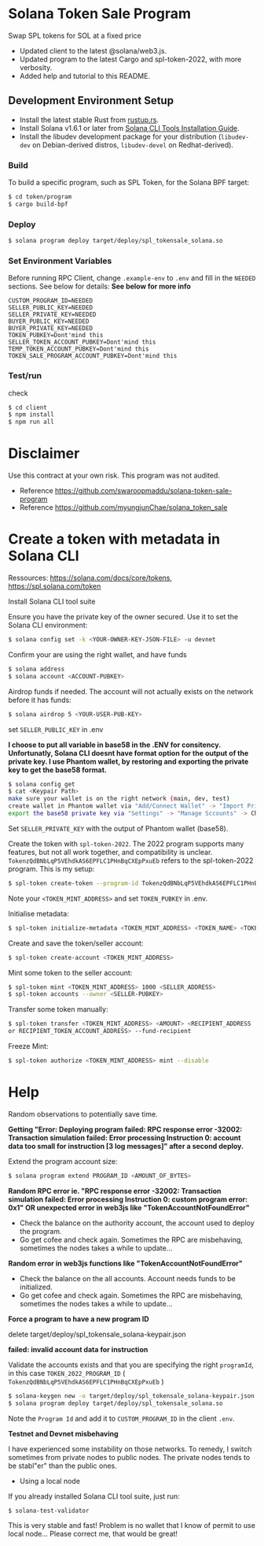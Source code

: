 # Solana Token Sale Program

Swap SPL tokens for SOL at a fixed price

- Updated client to the latest @solana/web3.js.
- Updated program to the latest Cargo and spl-token-2022, with more verbosity.
- Added help and tutorial to this README.

## Development Environment Setup

- Install the latest stable Rust from [rustup.rs](https://rustup.rs/).
- Install Solana v1.6.1 or later from [Solana CLI Tools Installation Guide](https://docs.solana.com/cli/install-solana-cli-tools).
- Install the libudev development package for your distribution (`libudev-dev` on Debian-derived distros, `libudev-devel` on Redhat-derived).

### Build

To build a specific program, such as SPL Token, for the Solana BPF target:

```bash
$ cd token/program
$ cargo build-bpf
```

### Deploy

```bash
$ solana program deploy target/deploy/spl_tokensale_solana.so
```

### Set Environment Variables

Before running RPC Client, change `.example-env` to `.env` and fill in the `NEEDED` sections. See below for details:
**See below for more info**

```
CUSTOM_PROGRAM_ID=NEEDED
SELLER_PUBLIC_KEY=NEEDED
SELLER_PRIVATE_KEY=NEEDED
BUYER_PUBLIC_KEY=NEEDED
BUYER_PRIVATE_KEY=NEEDED
TOKEN_PUBKEY=Dont'mind this
SELLER_TOKEN_ACCOUNT_PUBKEY=Dont'mind this
TEMP_TOKEN_ACCOUNT_PUBKEY=Dont'mind this
TOKEN_SALE_PROGRAM_ACCOUNT_PUBKEY=Dont'mind this
```

### Test/run

check

```bash
$ cd client
$ npm install
$ npm run all
```

# Disclaimer

Use this contract at your own risk. This program was not audited.

- Reference https://github.com/swaroopmaddu/solana-token-sale-program
- Reference https://github.com/myungjunChae/solana_token_sale

# Create a token with metadata in Solana CLI

Ressources: https://solana.com/docs/core/tokens, https://spl.solana.com/token

Install Solana CLI tool suite

Ensure you have the private key of the owner secured.
Use it to set the Solana CLI environment:

```bash
$ solana config set -k <YOUR-OWNER-KEY-JSON-FILE> -u devnet
```

Confirm your are using the right wallet, and have funds

```bash
$ solana address
$ solana account <ACCOUNT-PUBKEY>
```

Airdrop funds if needed. The account will not actually exists on the network before it has funds:

```bash
$ solana airdrop 5 <YOUR-USER-PUB-KEY>
```

set `SELLER_PUBLIC_KEY` in .env

**I choose to put all variable in base58 in the .ENV for consitency. Unfortunatly, Solana CLI doesnt have format option for the output of the private key. I use Phantom wallet, by restoring and exporting the private key to get the base58 format.**

```bash
$ solana config get
$ cat <Keypair Path>
make sure your wallet is on the right network (main, dev, test)
create wallet in Phantom wallet via "Add/Connect Wallet" -> "Import Private Key"
export the base58 private key via "Settings" -> "Manage Sccounts" -> Choose accoout ->  "Show private key"
```

Set `SELLER_PRIVATE_KEY` with the output of Phantom wallet (base58).

Create the token with `spl-token-2022`. The 2022 program supports many features, but not all work together, and compatibility is unclear.
`TokenzQdBNbLqP5VEhdkAS6EPFLC1PHnBqCXEpPxuEb` refers to the spl-token-2022 program.
This is my setup:

```bash
$ spl-token create-token --program-id TokenzQdBNbLqP5VEhdkAS6EPFLC1PHnBqCXEpPxuEb --enable-metadata --decimals 0 --enable-freeze
```

Note your `<TOKEN_MINT_ADDRESS>` and set `TOKEN_PUBKEY` in .env.

Initialise metadata:

```bash
$ spl-token initialize-metadata <TOKEN_MINT_ADDRESS> <TOKEN_NAME> <TOKEN_SYMBOL> <TOKEN_URI>
```

Create and save the token/seller account:

```bash
$ spl-token create-account <TOKEN_MINT_ADDRESS>
```

Mint some token to the seller account:

```bash
$ spl-token mint <TOKEN_MINT_ADDRESS> 1000 <SELLER_ADDRESS>
$ spl-token accounts --owner <SELLER-PUBKEY>
```

Transfer some token manually:

```bash
$ spl-token transfer <TOKEN_MINT_ADDRESS> <AMOUNT> <RECIPIENT_ADDRESS
or RECIPIENT_TOKEN_ACCOUNT_ADDRESS> --fund-recipient
```

Freeze Mint:

```bash
$ spl-token authorize <TOKEN_MINT_ADDRESS> mint --disable
```

# Help

Random observations to potentially save time.

**Getting "Error: Deploying program failed: RPC response error -32002: Transaction simulation failed: Error processing Instruction 0: account data too small for instruction [3 log messages]" after a second deploy.**

Extend the program account size:

```bash
$ solana program extend PROGRAM_ID <AMOUNT_OF_BYTES>
```

**Random RPC error ie. "RPC response error -32002: Transaction simulation failed: Error processing Instruction 0: custom program error: 0x1" OR unexpected error in web3js like "TokenAccountNotFoundError"**

- Check the balance on the authority account, the account used to deploy the program.
- Go get cofee and check again. Sometimes the RPC are misbehaving, sometimes the nodes takes a while to update...

**Random error in web3js functions like "TokenAccountNotFoundError"**

- Check the balance on the all accounts. Account needs funds to be initialized.
- Go get cofee and check again. Sometimes the RPC are misbehaving, sometimes the nodes takes a while to update...

**Force a program to have a new program ID**

delete target/deploy/spl_tokensale_solana-keypair.json

**failed: invalid account data for instruction**

Validate the accounts exists and that you are specifying the right `programId`, in this case `TOKEN_2022_PROGRAM_ID` ( `TokenzQdBNbLqP5VEhdkAS6EPFLC1PHnBqCXEpPxuEb` )

```bash
$ solana-keygen new -o target/deploy/spl_tokensale_solana-keypair.json
$ solana program deploy target/deploy/spl_tokensale_solana.so
```

Note the `Program Id` and add it to `CUSTOM_PROGRAM_ID` in the client `.env`.

**Testnet and Devnet misbehaving**

I have experienced some instability on those networks. To remedy, I switch sometimes from private nodes to public nodes. The private nodes tends to be stabl"er" than the public ones.

- Using a local node

If you already installed Solana CLI tool suite, just run:

```bash
$ solana-test-validator
```

This is very stable and fast! Problem is no wallet that I know of permit to use local node... Please correct me, that would be great!
